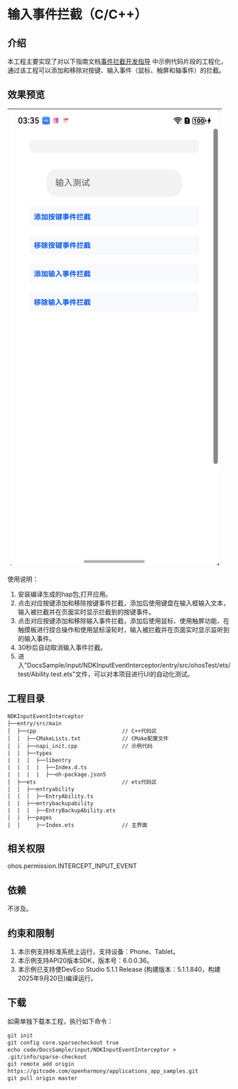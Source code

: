 # 输入事件拦截（C/C++）

## 介绍

本工程主要实现了对以下指南文档[事件拦截开发指导](https://gitcode.com/openharmony/docs/blob/master/zh-cn/application-dev/device/input/interceptor-guidelines.md)
中示例代码片段的工程化，通过该工程可以添加和移除对按键、输入事件（鼠标、触屏和轴事件）的拦截。

## 效果预览

| ![](screenshot/InputEventInterceptor.png) |
|-------------------------------------------|

使用说明：

1. 安装编译生成的hap包,打开应用。
2. 点击对应按键添加和移除按键事件拦截，添加后使用键盘在输入框输入文本，输入被拦截并在页面实时显示拦截到的按键事件。
3. 点击对应按键添加和移除输入事件拦截，添加后使用鼠标、使用触屏功能、在触摸板进行捏合操作和使用鼠标滚轮时，输入被拦截并在页面实时显示监听到的输入事件。
4. 30秒后自动取消输入事件拦截。
5. 进入"DocsSample/input/NDKInputEventInterceptor/entry/src/ohosTest/ets/test/Ability.test.ets"文件，可以对本项目进行UI的自动化测试。

## 工程目录

```
NDKInputEventInterceptor
├──entry/src/main
│  ├──cpp                           // C++代码区
│  │  ├──CMakeLists.txt             // CMake配置文件
│  │  ├──napi_init.cpp              // 示例代码
|  |  ├──types
|  |  |  ├──libentry
|  |  |  |  ├──Index.d.ts
|  |  |  |  ├──oh-package.json5
│  ├──ets                           // ets代码区
│  │  ├──entryability
│  │  │  ├──EntryAbility.ts
|  |  ├──entrybackupability
|  |  |  ├──EntryBackupAbility.ets
│  │  ├──pages                      
│  │     ├──Index.ets               // 主界面
```

## 相关权限

ohos.permission.INTERCEPT_INPUT_EVENT

## 依赖

不涉及。

## 约束和限制

1. 本示例支持标准系统上运行，支持设备：Phone、Tablet。
2. 本示例支持API20版本SDK，版本号：6.0.0.36。
3. 本示例已支持使DevEco Studio 5.1.1 Release (构建版本：5.1.1.840，构建 2025年9月20日)编译运行。

## 下载

如需单独下载本工程，执行如下命令：

```
git init
git config core.sparsecheckout true
echo code/DocsSample/input/NDKInputEventInterceptor > .git/info/sparse-checkout
git remote add origin https://gitcode.com/openharmony/applications_app_samples.git
git pull origin master
```

